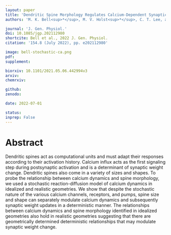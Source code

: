 ```yaml
---
layout: paper
title: 'Dendritic Spine Morphology Regulates Calcium-Dependent Synaptic Weight Change'
authors: 'M. K. Bell<sup>*</sup>, M. V. Holst<sup>*</sup>, C. T. Lee, and P. Rangamani<sup>$</sup>'

journal: 'J. Gen. Physiol.'
doi: 10.1085/jgp.202112980
shortcite: Bell et al., 2022 J. Gen. Physiol.
citation: '154.8 (July 2022), pp. e202112980'

image: bell-stochastic-ca.png
pdf: 
supplement: 

biorxiv: 10.1101/2021.05.06.442994v3
arxiv: 
chemrxiv: 

github: 
zenodo: 

date: 2022-07-01

status: 
inprep: False
---
```


# Abstract

Dendritic spines act as computational units and must adapt their responses according to their activation history. Calcium influx acts as the first signaling step during postsynaptic activation and is a determinant of synaptic weight change. Dendritic spines also come in a variety of sizes and shapes. To probe the relationship between calcium dynamics and spine morphology, we used a stochastic reaction-diffusion model of calcium dynamics in idealized and realistic geometries. We show that despite the stochastic nature of the various calcium channels, receptors, and pumps, spine size and shape can separately modulate calcium dynamics and subsequently synaptic weight updates in a deterministic manner. The relationships between calcium dynamics and spine morphology identified in idealized geometries also hold in realistic geometries suggesting that there are geometrically determined deterministic relationships that may modulate synaptic weight change.
